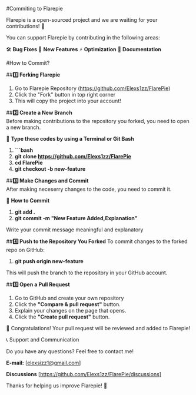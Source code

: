 #Commiting to Flarepie

Flarepie is a open-sourced project and we are waiting for your contributions! 🎉

You can support Flarepie by contributing in the following areas: 

🛠 **Bug Fixes**
🚀 **New Features**
⚡ **Optimization**
📖 **Documentation**

#How to Commit?

##**1️⃣ Forking Flarepie**
1. Go to Flarepie Repository (https://github.com/Elexs1zz/FlarePie)
2. Click the "Fork" button in top right corner
3. This will copy the project into your account!

##**2️⃣ Create a New Branch**  
Before making contributions to the repository you forked, you need to open a new branch.

📌 **Type these codes by using a Terminal or Git Bash**
1. **```bash**
2. **git clone https://github.com/Elexs1zz/FlarePie**
3. **cd FlarePie**
4. **git checkout -b new-feature**

##**3️⃣ Make Changes and Commit**  
After making neceserry changes to the code, you need to commit it.

📌 **How to Commit**
1. **git add .**
2. **git commit -m "New Feature Added,Explanation"**
   
Write your commit message meaningful and explanatory

##**4️⃣ Push to the Repository You Forked**
To commit changes to the forked repo on GitHub:

1. **git push origin new-feature**
   
This will push the branch to the repository in your GitHub account.

##**5️⃣ Open a Pull Request**
1. Go to GitHub and create your own repository
2. Click  the **"Compare & pull request"** button.
3. Explain your changes on the page that opens.
4. Click the **"Create pull request"** button.

🎉 Congratulations! Your pull request will be reviewed and added to Flarepie!

📞 Support and Communication

Do you have any questions? Feel free to contact me!

**E-mail:** [elexsizz1@gmail.com]

**Discussions** [https://github.com/Elexs1zz/FlarePie/discussions]

Thanks for helping us improve Flarepie! 🚀





 


